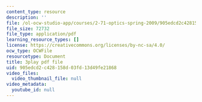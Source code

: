 ```yaml
---
content_type: resource
description: ''
file: /ol-ocw-studio-app/courses/2-71-optics-spring-2009/905edcd2c428158d03fd13d49fe21868_Q84-DIyl5wQ.pdf
file_size: 72732
file_type: application/pdf
learning_resource_types: []
license: https://creativecommons.org/licenses/by-nc-sa/4.0/
ocw_type: OCWFile
resourcetype: Document
title: 3play pdf file
uid: 905edcd2-c428-158d-03fd-13d49fe21868
video_files:
  video_thumbnail_file: null
video_metadata:
  youtube_id: null
---
```

